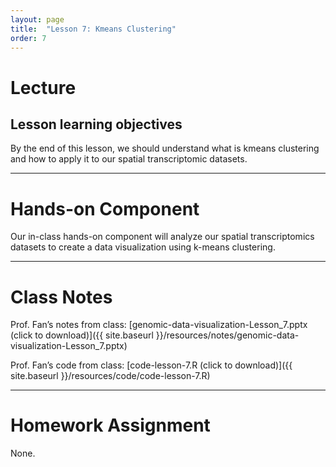 ```yaml
---
layout: page
title:  "Lesson 7: Kmeans Clustering"
order: 7
---
```


# Lecture

## Lesson learning objectives

By the end of this lesson, we should understand what is kmeans clustering and how to apply it to our spatial transcriptomic datasets.

---

# Hands-on Component

Our in-class hands-on component will analyze our spatial transcriptomics datasets to create a data visualization using k-means clustering. 

---

# Class Notes

Prof. Fan’s notes from class: [genomic-data-visualization-Lesson_7.pptx (click to download)]({{ site.baseurl }}/resources/notes/genomic-data-visualization-Lesson_7.pptx)

Prof. Fan’s code from class: [code-lesson-7.R (click to download)]({{ site.baseurl }}/resources/code/code-lesson-7.R)

---

# Homework Assignment

None.